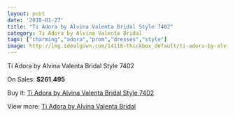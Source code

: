```yaml
---
layout: post
date: '2018-01-27'
title: "Ti Adora by Alvina Valenta Bridal Style 7402"
category: Ti Adora by Alvina Valenta Bridal
tags: ["charming","adora","prom","dresses","style"]
image: http://img.idealgown.com/14116-thickbox_default/ti-adora-by-alvina-valenta-bridal-style-7402.jpg
---
```

Ti Adora by Alvina Valenta Bridal Style 7402

On Sales: **$261.495**
<a href="https://www.idealgown.com/en/ti-adora-by-alvina-valenta-bridal/5688-ti-adora-by-alvina-valenta-bridal-style-7402.html"><amp-img layout="responsive" width="600" height="600" src="//img.idealgown.com/14116-thickbox_default/ti-adora-by-alvina-valenta-bridal-style-7402.jpg" alt="Ti Adora by Alvina Valenta Bridal Style 7402 0" /></a>
<a href="https://www.idealgown.com/en/ti-adora-by-alvina-valenta-bridal/5688-ti-adora-by-alvina-valenta-bridal-style-7402.html"><amp-img layout="responsive" width="600" height="600" src="//img.idealgown.com/14117-thickbox_default/ti-adora-by-alvina-valenta-bridal-style-7402.jpg" alt="Ti Adora by Alvina Valenta Bridal Style 7402 1" /></a>

Buy it: [Ti Adora by Alvina Valenta Bridal Style 7402](https://www.idealgown.com/en/ti-adora-by-alvina-valenta-bridal/5688-ti-adora-by-alvina-valenta-bridal-style-7402.html "Ti Adora by Alvina Valenta Bridal Style 7402")

View more: [Ti Adora by Alvina Valenta Bridal](https://www.idealgown.com/en/84-ti-adora-by-alvina-valenta-bridal "Ti Adora by Alvina Valenta Bridal")